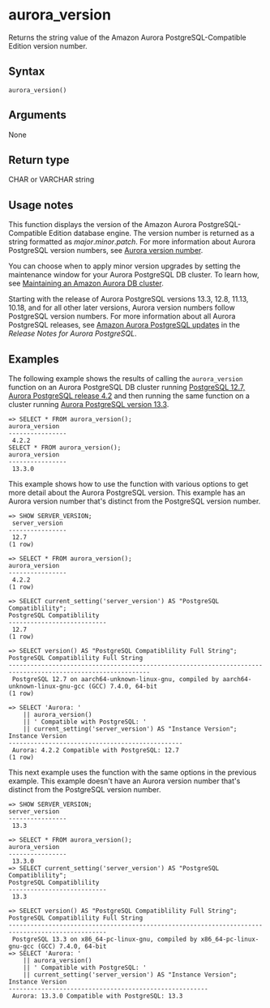 # aurora\_version<a name="aurora_version"></a>

Returns the string value of the Amazon Aurora PostgreSQL\-Compatible Edition version number\. 

## Syntax<a name="aurora_version-syntax"></a>

 

```
aurora_version()
```

## Arguments<a name="aurora_version-arguments"></a>

None

## Return type<a name="aurora_version-return-type"></a>

CHAR or VARCHAR string

## Usage notes<a name="aurora_version-usage-notes"></a>

This function displays the version of the Amazon Aurora PostgreSQL\-Compatible Edition database engine\. The version number is returned as a string formatted as *major*\.*minor*\.*patch*\. For more information about Aurora PostgreSQL version numbers, see [Aurora version number](AuroraPostgreSQL.Updates.Versions.md#AuroraPostgreSQL.Updates.Versions.AuroraNumber)\. 

You can choose when to apply minor version upgrades by setting the maintenance window for your Aurora PostgreSQL DB cluster\. To learn how, see [Maintaining an Amazon Aurora DB cluster](USER_UpgradeDBInstance.Maintenance.md)\. 

Starting with the release of Aurora PostgreSQL versions 13\.3, 12\.8, 11\.13, 10\.18, and for all other later versions, Aurora version numbers follow PostgreSQL version numbers\. For more information about all Aurora PostgreSQL releases, see [Amazon Aurora PostgreSQL updates](https://docs.aws.amazon.com/AmazonRDS/latest/AuroraPostgreSQLReleaseNotes/AuroraPostgreSQL.Updates.html) in the *Release Notes for Aurora PostgreSQL*\. 

## Examples<a name="aurora_version-examples"></a>

The following example shows the results of calling the `aurora_version` function on an Aurora PostgreSQL DB cluster running [PostgreSQL 12\.7, Aurora PostgreSQL release 4\.2](https://docs.aws.amazon.com/AmazonRDS/latest/AuroraPostgreSQLReleaseNotes/AuroraPostgreSQL.Updates.html#AuroraPostgreSQL.Updates.20180305.42) and then running the same function on a cluster running [Aurora PostgreSQL version 13\.3](https://docs.aws.amazon.com/AmazonRDS/latest/AuroraPostgreSQLReleaseNotes/AuroraPostgreSQL.Updates.html#AuroraPostgreSQL.Updates.20180305.133X)\. 

```
=> SELECT * FROM aurora_version();
aurora_version
----------------
 4.2.2
SELECT * FROM aurora_version();
aurora_version
----------------
 13.3.0
```

This example shows how to use the function with various options to get more detail about the Aurora PostgreSQL version\. This example has an Aurora version number that's distinct from the PostgreSQL version number\.

```
=> SHOW SERVER_VERSION;
 server_version
----------------
 12.7
(1 row)

=> SELECT * FROM aurora_version();
aurora_version
----------------
 4.2.2
(1 row)
    
=> SELECT current_setting('server_version') AS "PostgreSQL Compatiblility";
PostgreSQL Compatiblility
---------------------------
 12.7
(1 row)

=> SELECT version() AS "PostgreSQL Compatiblility Full String";
PostgreSQL Compatiblility Full String
-------------------------------------------------------------------------------------------------------------
 PostgreSQL 12.7 on aarch64-unknown-linux-gnu, compiled by aarch64-unknown-linux-gnu-gcc (GCC) 7.4.0, 64-bit
(1 row) 
    
=> SELECT 'Aurora: '
    || aurora_version()
    || ' Compatible with PostgreSQL: '
    || current_setting('server_version') AS "Instance Version";
Instance Version
------------------------------------------------
 Aurora: 4.2.2 Compatible with PostgreSQL: 12.7
(1 row)
```

This next example uses the function with the same options in the previous example\. This example doesn't have an Aurora version number that's distinct from the PostgreSQL version number\.

```
=> SHOW SERVER_VERSION;
server_version
----------------
 13.3

=> SELECT * FROM aurora_version();
aurora_version
----------------
 13.3.0
=> SELECT current_setting('server_version') AS "PostgreSQL Compatiblility";
PostgreSQL Compatiblility
---------------------------
 13.3

=> SELECT version() AS "PostgreSQL Compatiblility Full String";
PostgreSQL Compatiblility Full String
-------------------------------------------------------------------------------------------------
 PostgreSQL 13.3 on x86_64-pc-linux-gnu, compiled by x86_64-pc-linux-gnu-gcc (GCC) 7.4.0, 64-bit
=> SELECT 'Aurora: ' 
    || aurora_version() 
    || ' Compatible with PostgreSQL: ' 
    || current_setting('server_version') AS "Instance Version";
Instance Version
-------------------------------------------------------
 Aurora: 13.3.0 Compatible with PostgreSQL: 13.3
```